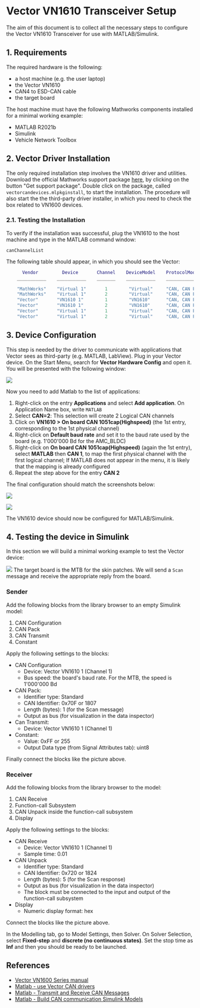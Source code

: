 Vector VN1610 Transceiver Setup
=====
The aim of this document is to collect all the necessary steps to configure the Vector VN1610 Transceiver for use with MATLAB/Simulink.

## 1. Requirements

The required hardware is the following:
 - a host machine (e.g. the user laptop)
 - the Vector VN1610
 - CAN4 to ESD-CAN cable
 - the target board

The host machine must have the following Mathworks components installed for a minimal working example:
 - MATLAB R2021b
 - Simulink
 - Vehicle Network Toolbox

## 2. Vector Driver Installation

The only required installation step involves the VN1610 driver and utilities. Download the official Mathworks support package [here](https://it.mathworks.com/hardware-support/vector.html), by clicking on the button "Get support package". Double click on the package, called `vectorcandevices.mlpkginstall`, to start the installation. The procedure will also start the the third-party driver installer, in which you need to check the box related to VN1600 devices.

### 2.1. Testing the Installation
To verify if the installation was successful, plug the VN1610 to the host machine and type in the MATLAB command window:
```
canChannelList
```
The following table should appear, in which you should see the Vector:
```matlab
      Vendor         Device       Channel    DeviceModel    ProtocolMode     SerialNumber
    ___________    ___________    _______    ___________    _____________    ____________

    "MathWorks"    "Virtual 1"       1        "Virtual"     "CAN, CAN FD"      "0"       
    "MathWorks"    "Virtual 1"       2        "Virtual"     "CAN, CAN FD"      "0"       
    "Vector"       "VN1610 1"        1        "VN1610"      "CAN, CAN FD"      "522009"  
    "Vector"       "VN1610 1"        2        "VN1610"      "CAN, CAN FD"      "522009"  
    "Vector"       "Virtual 1"       1        "Virtual"     "CAN, CAN FD"      "100"     
    "Vector"       "Virtual 1"       2        "Virtual"     "CAN, CAN FD"      "100"  
```

## 3. Device Configuration
This step is needed by the driver to communicate with applications that Vector sees as third-party (e.g. MATLAB, LabView). 
Plug in your Vector device. On the Start Menu, search for **Vector Hardware Config** and open it.
You will be presented with the following window:

![](assets/vcanconf.png)

Now you need to add Matlab to the list of applications:
1. Right-click on the entry **Applications** and select **Add application**. On Application Name box, write `MATLAB`
2. Select **CAN=2**: This selection will create 2 Logical CAN channels
3. Click on **VN1610 > On board CAN 1051cap(Highspeed)** (the 1st entry, corresponding to the 1st physical channel)
4. Right-click on **Default baud rate** and set it to the baud rate used by the board (e.g. 1'000'000 Bd for the AMC_BLDC)
5. Right-click on **On board CAN 1051cap(Highspeed)** (again the 1st entry), select **MATLAB** then **CAN 1**, to map the first physical channel with the first logical channel; If MATLAB does not appear in the menu, it is likely that the mapping is already configured
6. Repeat the step above for the entry **CAN 2**

The final configuration should match the screenshots below:

![](assets/vcanconf_configured2.png)

![](assets/vcanconf_configured.png)

The VN1610 device should now be configured for MATLAB/Simulink.

## 4. Testing the device in Simulink
In this section we will build a minimal working example to test the Vector device:

![](assets/simulink.png)
 The target board is the MTB for the skin patches. We will send a `Scan` message and receive the appropriate reply from the board.

### Sender
Add the following blocks from the library browser to an empty Simulink model:
1. CAN Configuration
2. CAN Pack
3. CAN Transmit
4. Constant

Apply the following settings to the blocks:
- CAN Configuration
  - Device: Vector VN1610 1 (Channel 1)
  - Bus speed: the board's baud rate. For the MTB, the speed is 1'000'000 Bd
- CAN Pack: 
  - Identifier type: Standard 
  - CAN Identifier: 0x70F or 1807
  - Length (bytes): 1 (for the Scan message)
  - Output as bus (for visualization in the data inspector)
- Can Transmit:
  - Device: Vector VN1610 1 (Channel 1)
- Constant:
  - Value: 0xFF or 255
  - Output Data type (from Signal Attributes tab): uint8

Finally connect the blocks like the picture above.

### Receiver
Add the following blocks from the library browser to the model:
1. CAN Receive
2. Function-call Subsystem
3. CAN Unpack inside the function-call subsystem
4. Display

Apply the following settings to the blocks:
- CAN Receive
  - Device: Vector VN1610 1 (Channel 1)
  - Sample time: 0.01
- CAN Unpack
  - Identifier type: Standard 
  - CAN Identifier: 0x720 or 1824
  - Length (bytes): 5 (for the Scan response)
  - Output as bus (for visualization in the data inspector)
  - The block must be connected to the input and output of the function-call subsystem
- Display
  - Numeric display format: hex

Connect the blocks like the picture above.

In the Modelling tab, go to Model Settings, then Solver. On Solver Selection, select **Fixed-step** and **discrete (no continuous states)**. Set the stop time as **Inf** and then you should be ready to be launched.

## References
 - [Vector VN1600 Series manual](https://assets.vector.com/cms/content/products/VN16xx/docs/VN1600_Interface_Family_Manual_EN.pdf)
 - [Matlab - use Vector CAN drivers](https://it.mathworks.com/help/sldrt/ug/using-vector-can-drivers.html)
 - [Matlab - Transmit and Receive CAN Messages](https://it.mathworks.com/help/vnt/ug/can-communication-session.html)
 - [Matlab - Build CAN communication Simulink Models](https://it.mathworks.com/help/vnt/ug/build-can-communication-simulink-models.html)